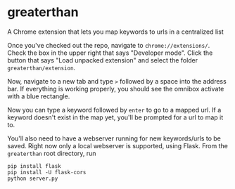 # greaterthan
A Chrome extension that lets you map keywords to urls in a centralized list

Once you've checked out the repo, navigate to `chrome://extensions/`. Check the box in the upper right that says "Developer mode". Click the button that says "Load unpacked extension" and select the folder `greaterthan/extension`.

Now, navigate to a new tab and type `>` followed by a space into the address bar. If everything is working properly, you should see the omnibox activate with a blue rectangle.

Now you can type a keyword followed by `enter` to go to a mapped url. If a keyword doesn't exist in the map yet, you'll be prompted for a url to map it to.

You'll also need to have a webserver running for new keywords/urls to be saved. Right now only a local webserver is supported, using Flask. From the `greaterthan` root directory, run
```
pip install flask
pip install -U flask-cors
python server.py
```
